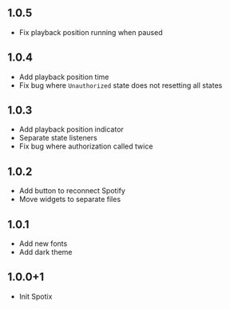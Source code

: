 ## 1.0.5
* Fix playback position running when paused

## 1.0.4
* Add playback position time
* Fix bug where `Unauthorized` state does not resetting all states
## 1.0.3
* Add playback position indicator
* Separate state listeners
* Fix bug where authorization called twice

## 1.0.2
* Add button to reconnect Spotify
* Move widgets to separate files

## 1.0.1
* Add new fonts
* Add dark theme

## 1.0.0+1

* Init Spotix